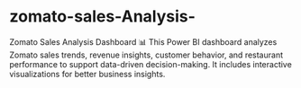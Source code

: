 # zomato-sales-Analysis-
Zomato Sales Analysis Dashboard 📊  This Power BI dashboard analyzes Zomato sales trends, revenue insights, customer behavior, and restaurant performance to support data-driven decision-making. It includes interactive visualizations for better business insights.
